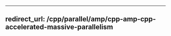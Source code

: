 ---
redirect_url: /cpp/parallel/amp/cpp-amp-cpp-accelerated-massive-parallelism
--


<!--HONumber=Jan17_HO2-->


